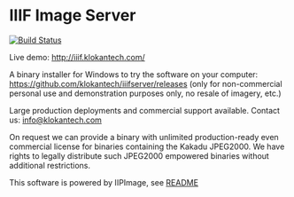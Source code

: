 IIIF Image Server
=================

[![Build Status](https://travis-ci.org/klokantech/iiifserver.svg?branch=master)](https://travis-ci.org/klokantech/iiifserver)

Live demo:
http://iiif.klokantech.com/

A binary installer for Windows to try the software on your computer:
https://github.com/klokantech/iiifserver/releases (only for non-commercial personal use and demonstration purposes only, no resale of imagery, etc.)

Large production deployments and commercial support available.
Contact us: info@klokantech.com

On request we can provide a binary with unlimited production-ready even commercial license for binaries containing the Kakadu JPEG2000. We have rights to legally distribute such JPEG2000 empowered binaries without additional restrictions.

This software is powered by IIPImage, see [README](https://github.com/klokantech/iiifserver/blob/master/README)
